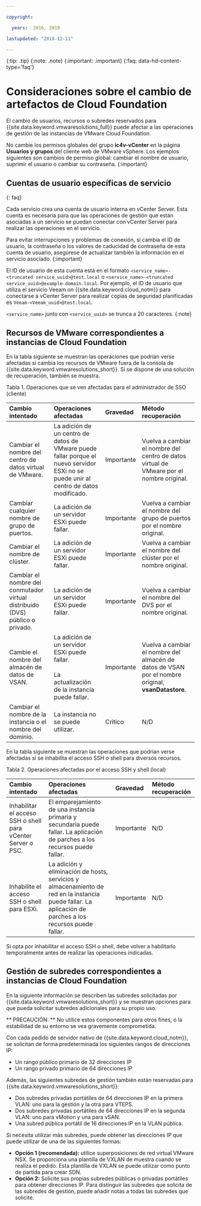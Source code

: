 ```yaml
---

copyright:

  years:  2016, 2019

lastupdated: "2018-12-11"

---
```


{:tip: .tip}
{:note: .note}
{:important: .important}
{:faq: data-hd-content-type='faq'}

# Consideraciones sobre el cambio de artefactos de Cloud Foundation

El cambio de usuarios, recursos o subredes reservados para {{site.data.keyword.vmwaresolutions_full}} puede afectar a las operaciones de gestión de las instancias de VMware Cloud Foundation.

No cambie los permisos globales del grupo **ic4v-vCenter** en la página **Usuarios y grupos** del cliente web de VMware vSphere. Los ejemplos siguientes son cambios de permiso global: cambiar el nombre de usuario, suprimir el usuario o cambiar su contraseña.
{:important}

## Cuentas de usuario específicas de servicio
{: faq}

Cada servicio crea una cuenta de usuario interna en vCenter Server. Esta cuenta es necesaria para que las operaciones de gestión que están asociadas a un servicio se puedan conectar con vCenter Server para realizar las operaciones en el servicio.

Para evitar interrupciones y problemas de conexión, si cambia el ID de usuario, la contraseña o los valores de caducidad de contraseña de esta cuenta de usuario, asegúrese de actualizar también la información en el servicio asociado.
{:important}

El ID de usuario de esta cuenta está en el formato `<service_name>-<truncated service_uuid>@test.local` o `<service_name>-<truncated service_uuid>@example-domain.local`. Por ejemplo, el ID de usuario que utiliza el servicio Veeam on {{site.data.keyword.cloud_notm}} para conectarse a vCenter Server para realizar copias de seguridad planificadas es `Veeam-<Veeam_uuid>@test.local`.

`<service_name>` junto con `<service_uuid>` se trunca a 20 caracteres.
{:note}

## Recursos de VMware correspondientes a instancias de Cloud Foundation

En la tabla siguiente se muestran las operaciones que podrían verse afectadas si cambia los recursos de VMware fuera de la consola de {{site.data.keyword.vmwaresolutions_short}}. Si se dispone de una solución de recuperación, también se muestra.

Tabla 1. Operaciones que se ven afectadas para el administrador de SSO (cliente)

| Cambio intentado  | Operaciones afectadas  | Gravedad  | Método recuperación  |
|:------------- |:------------- |:--------------|:--------------|
| Cambiar el nombre del centro de datos virtual de VMware. | La adición de un centro de datos de VMware puede fallar porque el nuevo servidor ESXi no se puede unir al centro de datos modificado. | Importante | Vuelva a cambiar el nombre del centro de datos virtual de VMware por el nombre original. |
| Cambiar cualquier nombre de grupo de puertos.    | La adición de un servidor ESXi puede fallar. | Importante | Vuelva a cambiar el nombre del grupo de puertos por el nombre original. |
| Cambiar el nombre de clúster. | La adición de un servidor ESXi puede fallar. | Importante | Vuelva a cambiar el nombre del clúster por el nombre original.
| Cambiar el nombre del conmutador virtual distribuido (DVS) público o privado. | La adición de un servidor ESXi puede fallar. | Importante | Vuelva a cambiar el nombre del DVS por el nombre original.
| Cambie el nombre del almacén de datos de VSAN. | La adición de un servidor ESXi puede fallar.<br><br>La actualización de la instancia puede fallar. | Importante | Vuelva a cambiar el nombre del almacén de datos de VSAN por el nombre original, **vsanDatastore**.
| Cambiar el nombre de la instancia o el nombre del dominio. | La instancia no se puede utilizar. | Crítico | N/D

En la tabla siguiente se muestran las operaciones que podrían verse afectadas si se inhabilita el acceso SSH o shell para diversos recursos.

Tabla 2. Operaciones afectadas por el acceso SSH y shell (local)

| Cambio intentado  | Operaciones afectadas  | Gravedad  | Método recuperación  |
|:------------- |:------------- |:--------------|:--------------|
| Inhabilitar el acceso SSH o shell para vCenter Server o PSC.    | El emparejamiento de una instancia primaria y secundaria puede fallar. La aplicación de parches a los recursos puede fallar.    | Importante    | N/D    |
| Inhabilite el acceso SSH o shell para ESXi.    | La adición y eliminación de hosts, servicios y almacenamiento de red en la instancia puede fallar. La aplicación de parches a los recursos puede fallar.    | Importante    | N/D    |

Si opta por inhabilitar el acceso SSH o shell, debe volver a habilitarlo temporalmente antes de realizar las operaciones indicadas.

## Gestión de subredes correspondientes a instancias de Cloud Foundation

En la siguiente información se describen las subredes solicitadas por {{site.data.keyword.vmwaresolutions_short}} y se muestran opciones para que pueda solicitar subredes adicionales para su propio uso.

** PRECAUCIÓN: ** No utilice estos componentes para otros fines, o la estabilidad de su entorno se vea gravemente comprometida.

Con cada pedido de servidor nativo de {{site.data.keyword.cloud_notm}}, se solicitan de forma predeterminada los siguientes rangos de direcciones IP:

*  Un rango público primario de 32 direcciones IP
*  Un rango privado primario de 64 direcciones IP

Además, las siguientes subredes de gestión también están reservadas para {{site.data.keyword.vmwaresolutions_short}}:

*  Dos subredes privadas portátiles de 64 direcciones IP en la primera VLAN: uno para la gestión y la otra para VTEPS.
*  Dos subredes privadas portátiles de 64 direcciones IP en la segunda VLAN: uno para vMotion y una para vSAN.
*  Una subred pública portátil de 16 direcciones IP en la VLAN pública.

Si necesita utilizar más subredes, puede obtener las direcciones IP que puede utilizar de una de las siguientes formas:

* **Opción 1 (recomendada):** utilice superposiciones de red virtual VMware NSX. Se proporciona una plantilla de VXLAN de muestra cuando se realiza el pedido. Esta plantilla de VXLAN se puede utilizar como punto de partida para crear SDN.
* **Opción 2:** Solicite sus propias subredes públicas o privadas portátiles para obtener direcciones IP. Para distinguir las subredes que solicita de las subredes de gestión, puede añadir notas a todas las subredes que solicite.
